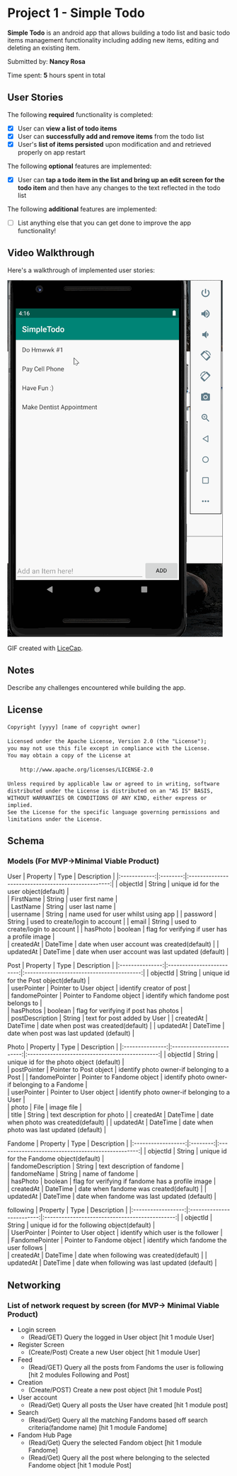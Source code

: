 # Project 1 - Simple Todo

**Simple Todo** is an android app that allows building a todo list and basic todo items management functionality including adding new items, editing and deleting an existing item.

Submitted by: **Nancy Rosa**

Time spent: **5** hours spent in total

## User Stories

The following **required** functionality is completed:

* [x] User can **view a list of todo items**
* [x] User can **successfully add and remove items** from the todo list
* [x] User's **list of items persisted** upon modification and and retrieved properly on app restart

The following **optional** features are implemented:

* [x] User can **tap a todo item in the list and bring up an edit screen for the todo item** and then have any changes to the text reflected in the todo list

The following **additional** features are implemented:

* [ ] List anything else that you can get done to improve the app functionality!

## Video Walkthrough

Here's a walkthrough of implemented user stories:

<img src='walkthrough.gif' title='Video Walkthrough' width='' alt='Video Walkthrough' />

GIF created with [LiceCap](http://www.cockos.com/licecap/).

## Notes

Describe any challenges encountered while building the app.

## License

    Copyright [yyyy] [name of copyright owner]

    Licensed under the Apache License, Version 2.0 (the "License");
    you may not use this file except in compliance with the License.
    You may obtain a copy of the License at

        http://www.apache.org/licenses/LICENSE-2.0

    Unless required by applicable law or agreed to in writing, software
    distributed under the License is distributed on an "AS IS" BASIS,
    WITHOUT WARRANTIES OR CONDITIONS OF ANY KIND, either express or implied.
    See the License for the specific language governing permissions and
    limitations under the License.





## Schema

### Models (For MVP->Minimal Viable Product)

User
|   Property   |  Type    |              Description                           |
|:------------:|:--------:|:--------------------------------------------------:|
| objectId     | String   | unique id for the user object(default)   	       |  
| FirstName    | String   | user first name                     	           |  
| LastName     | String   | user last name                      	           |    
| username     | String   | name used for user whilst using app   	           |
| password     | String   | used to create/login to account              	   |
| email        | String   | used to create/login to account               	   |
| hasPhoto     | boolean  | flag for verifying if user has a profile image     |  
| createdAt    | DateTime | date when user account was created(default)        |
| updatedAt    | DateTime | date when user account was last updated (default)  |

Post
|   Property      |          Type             |            Description                    |
|:---------------:|:-------------------------:|:-----------------------------------------:|
| objectId        | String                    | unique id for the Post object(default)    |  
| userPointer     | Pointer to User object    | identify creator of post                  |  
| fandomePointer  | Pointer to Fandome object | identify which fandome post belongs to    |  
| hasPhotos       | boolean                   | flag for verifying if post has photos     |    
| postDescription | String                    | text for post added by User               |
| createdAt       | DateTime                  | date when post was created(default)       |
| updatedAt       | DateTime                  | date when post was last updated (default) |

Photo
|   Property      |       Type                |            Description                    	   |
|:---------------:|:-------------------------:|:----------------------------------------------:|
| objectId        | String                    | unique id for the photo object   (default)     |  
| postPointer     | Pointer to Post object    | identify photo owner-if belonging to a Post    |
| fandomePointer  | Pointer to Fandome object | identify photo owner-if belonging to a Fandome |  
| userPointer     | Pointer to User object    | identify photo owner-if belonging to a User    |    
| photo           | File                      | image file                                	   |    
| title           | String                    | text description for photo                	   |
| createdAt       | DateTime                  | date when photo was created(default)       	   |
| updatedAt       | DateTime                  | date when photo was last updated (default) 	   |

Fandome
|   Property         |  Type    |          Description               			    |
|:------------------:|:--------:|:-------------------------------------------------:|
| objectId           | String   | unique id for the Fandome object(default)  		|  
| fandomeDescription | String   | text description of fandome                    	|  
| fandomeName        | String   | name of fandome                   				|    
| hasPhoto           | boolean  | flag for verifying if fandome has a profile image |  
| createdAt          | DateTime | date when fandome was created(default)            |
| updatedAt          | DateTime | date when fandome was last updated (default) 	    |

following
|      Property      |  Type                     |               Description              		  |
|:------------------:|:-------------------------:|:----------------------------------------------:|
| objectId           | String                    | unique id for the following object(default)    |  
| UserPointer        | Pointer to User object    | identify which user is the follower            |  
| FandomePointer     | Pointer to Fandome object | identify which fandome the user follows        |    
| createdAt          | DateTime                  | date when following was created(default)       |
| updatedAt          | DateTime                  | date when following was last updated (default) |


## Networking
### List of network request by screen (for MVP-> Minimal Viable Product)

* Login screen
    * (Read/GET) Query the logged in User object [hit 1 module User]
* Register Screen
    * (Create/Post) Create a new User object [hit 1 module User]
* Feed
    * (Read/GET) Query all the posts from Fandoms the user is following [hit 2 modules Following and Post]
* Creation
    * (Create/POST) Create a new post object [hit 1 module Post]
* User account
	* (Read/Get) Query all posts the User have created [hit 1 module post]
* Search
    * (Read/Get) Query all the matching Fandoms based off search criteria(fandome name) [hit 1 module Fandome]
* Fandom Hub Page
    * (Read/Get) Query the selected Fandom object [hit 1 module Fandome]
    * (Read/Get) Query all the post where belonging to the selected Fandome object [hit 1 module Post]


